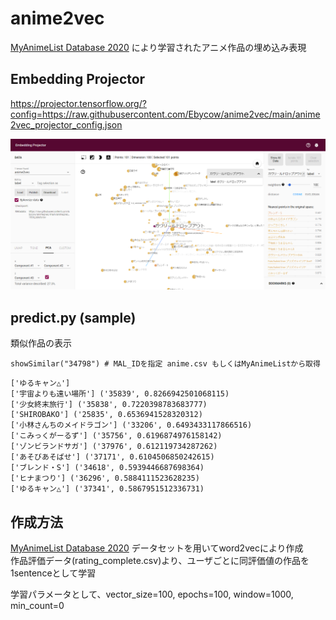 # anime2vec
[MyAnimeList Database 2020](https://github.com/Hernan4444/MyAnimeList-Database) により学習されたアニメ作品の埋め込み表現

## Embedding Projector
https://projector.tensorflow.org/?config=https://raw.githubusercontent.com/Ebycow/anime2vec/main/anime2vec_projector_config.json

![projector](https://raw.githubusercontent.com/Ebycow/anime2vec/main/projector.png)

## predict.py (sample)
類似作品の表示
```
showSimilar("34798") # MAL_IDを指定 anime.csv もしくはMyAnimeListから取得
```
```
['ゆるキャン△']
['宇宙よりも遠い場所'] ('35839', 0.8266942501068115)
['少女終末旅行'] ('35838', 0.7220398783683777)
['SHIROBAKO'] ('25835', 0.6536941528320312)
['小林さんちのメイドラゴン'] ('33206', 0.6493433117866516)
['こみっくがーるず'] ('35756', 0.6196874976158142)        
['ゾンビランドサガ'] ('37976', 0.612119734287262)
['あそびあそばせ'] ('37171', 0.6104506850242615)
['ブレンド・S'] ('34618', 0.5939446687698364)
['ヒナまつり'] ('36296', 0.5884111523628235)
['ゆるキャン△'] ('37341', 0.5867951512336731)
```

## 作成方法
[MyAnimeList Database 2020](https://github.com/Hernan4444/MyAnimeList-Database) データセットを用いてword2vecにより作成  
作品評価データ(rating_complete.csv)より、ユーザごとに同評価値の作品を1sentenceとして学習

学習パラメータとして、vector_size=100, epochs=100, window=1000, min_count=0
